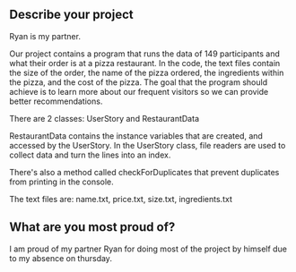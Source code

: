 



## Describe your project

Ryan is my partner.

Our project contains a program that runs the data of 149 participants and what their order is at a pizza restaurant. In the code, the text files contain the size of the order, the name of the pizza ordered, the ingredients within the pizza, and the cost of the pizza. The goal that the program should achieve is to learn more about our frequent visitors so we can provide better recommendations. 

There are 2 classes: UserStory and RestaurantData

RestaurantData contains the instance variables that are created, and accessed by the UserStory. In the UserStory class, file readers are used to collect data and turn the lines into an index. 

There's also a method called checkForDuplicates that prevent duplicates from printing in the console. 

The text files are: name.txt, price.txt, size.txt, ingredients.txt 

## What are you most proud of?

I am proud of my partner Ryan for doing most of the project by himself due to my absence on thursday. 